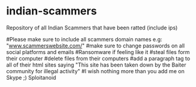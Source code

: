 # indian-scammers
Repository of all Indian Scammers that have been ratted (include ips)

#Please make sure to include all scammers domain names e.g: "www.scammerswebsite.com/"
#make sure to change passwords on all social platforms and emails
#Ransomware if feeling like it
#steal files form their computer
#delete files from their computers
#add a paragraph tag to all of their html sites saying "This site has been taken down by the Baiter community for illegal activity"
#I wish nothing more than you add me on Skype ;) Sploitanoid
